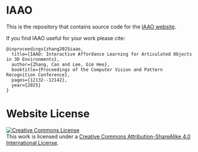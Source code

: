 # IAAO

This is the repository that contains source code for the [IAAO website](https://lulusindazc.github.io/IAAOproject/).

If you find IAAO useful for your work please cite:
```
@inproceedings{zhang2025iaao,
  title={IAAO: Interactive Affordance Learning for Articulated Objects in 3D Environments},
  author={Zhang, Can and Lee, Gim Hee},
  booktitle={Proceedings of the Computer Vision and Pattern Recognition Conference},
  pages={12132--12142},
  year={2025}
}
```

# Website License
<a rel="license" href="http://creativecommons.org/licenses/by-sa/4.0/"><img alt="Creative Commons License" style="border-width:0" src="https://i.creativecommons.org/l/by-sa/4.0/88x31.png" /></a><br />This work is licensed under a <a rel="license" href="http://creativecommons.org/licenses/by-sa/4.0/">Creative Commons Attribution-ShareAlike 4.0 International License</a>.
